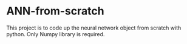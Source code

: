 # ANN-from-scratch
This project is to code up the neural network object from scratch with python. Only Numpy library is required.
